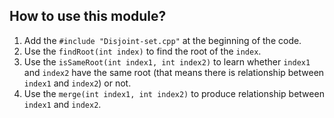 ## How to use this module?

1. Add the `#include "Disjoint-set.cpp"` at the beginning of the code.
2. Use the `findRoot(int index)` to find the root of the `index`.
3. Use the `isSameRoot(int index1, int index2)` to learn whether `index1` and `index2` have the same root (that means there is relationship between `index1` and `index2`) or not.
4. Use the `merge(int index1, int index2)` to produce relationship between `index1` and `index2`.
